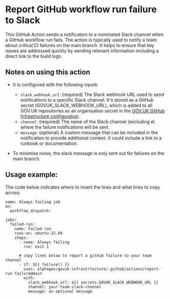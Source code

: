 # Report GitHub workflow run failure to Slack

This GitHub Action sends a notification to a nominated Slack channel when a GitHub workflow run fails. The action is typically used to notify a team about critical CI failures on the main branch. It helps to ensure that key issues are addressed quickly by sending relevant information including a direct link to the build logs.

## Notes on using this action

- It is configured with the following inputs:
  -  `slack_webhook_url`: (required) The Slack webhook URL used to send notifications to a specific Slack channel. It's stored as a GitHub secret (GOVUK_SLACK_WEBHOOK_URL), which is added to all GOV.UK repositories as an organisation secret in the [GOV.UK GitHub Infrastructure configuration](https://github.com/alphagov/govuk-infrastructure/blob/main/terraform/deployments/github/main.tf).
  - `channel`: (required) The name of the Slack channel (excluding `#`) where the failure notifications will be sent. 
  - `message`: (optional) A custom message that can be included in the notification to provide additional context. It could include a link to a runbook or documentation.

- To minimise noise, the slack message is only sent out for failures on the main branch.

## Usage example:

The code below indicates where to insert the lines and what lines to copy across.

```
name: Always failing job
on:
  workflow_dispatch:

jobs:
  failed-run:
    name: Failed run
    runs-on: ubuntu-22.04
    steps:
      - name: Always failing
        run: exit 1

      # copy lines below to report a github failure to your team channel
      - if: ${{ failure() }}
        uses: alphagov/govuk-infrastrtucture/.github/actions/report-run-failure@main
        with:
          slack_webhook_url: ${{ secrets.GOVUK_SLACK_WEBHOOK_URL }}
          channel: your-team-slack-channel
          message: an optional message
```
